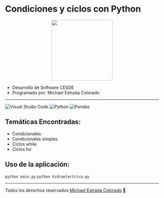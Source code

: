 # Condiciones y ciclos con Python   
<p align="center">
  <img width="200" height="200" src="https://img2.freepng.es/20180410/rze/kisspng-ninja-computer-programming-learning-study-skills-avatar-5acd61df554968.2443493915234093753493.jpg">
</p>

* Desarrollo de Software CESDE   
* Programado por: Michael Estrada Colorado   
***
![Visual Studio Code](https://img.shields.io/badge/Visual%20Studio%20Code-0078d7.svg?style=for-the-badge&logo=visual-studio-code&logoColor=white)
![Python](https://img.shields.io/badge/python-3670A0?style=for-the-badge&logo=python&logoColor=ffdd54)
![Pandas](https://img.shields.io/badge/pandas-%23150458.svg?style=for-the-badge&logo=pandas&logoColor=white)   
## Temáticas Encontradas:   
* Condicionales      
* Condicionales simples   
* Ciclos while   
* Ciclos for   
## Uso de la aplicación:
`python main.py`
`python hidroelectrica.py`
***
Todos los derechos reservados [Michael Estrada Colorado](http://youtube.com)
:poop:
